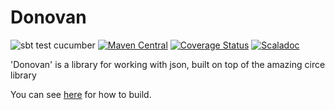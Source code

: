 # Donovan

![sbt test cucumber](https://travis-ci.org/aaronp/donovan.svg?branch=master)
[![Maven Central](https://maven-badges.herokuapp.com/maven-central/com.github.aaronp/donovan_2.12/badge.png)](https://maven-badges.herokuapp.com/maven-central/com.github.aaronp/donovan_2.12)
[![Coverage Status](https://coveralls.io/repos/github/aaronp/donovan/badge.svg?branch=master)](https://coveralls.io/github/aaronp/donovan?branch=master)
[![Scaladoc](https://javadoc-badge.appspot.com/com.github.aaronp/donovan_2.12.svg?label=scaladoc)](https://javadoc-badge.appspot.com/com.github.aaronp/donovan_2.12)


'Donovan' is a library for working with json, built on top of the amazing circe library


You can see [here](build.md) for how to build.